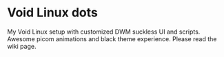 # Void Linux dots

My Void Linux setup with customized DWM suckless UI and scripts. Awesome picom animations and black theme experience. Please read the wiki page.
